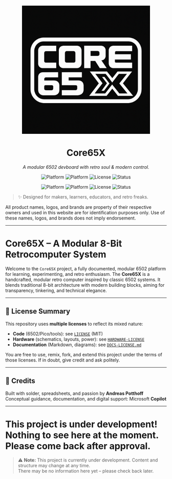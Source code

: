 <p align="center">
  <img src="branding/core65x_logo.png" alt="Core65X Logo" width="400"/>
</p>

<h1 align="center">Core65X</h1>
<p align="center"><em>A modular 6502 devboard with retro soul & modern control.</em></p>

<p align="center">
  <img alt="Platform" src="https://img.shields.io/badge/Core-MPU_WDC_65C02-blue?style=flat-square" />
  <img alt="Platform" src="https://img.shields.io/badge/Core-MCU_RPI_PICO_2W-blue?style=flat-square" />
  <img alt="License" src="https://img.shields.io/badge/license-MIT-green?style=flat-square" />
  <img alt="Status" src="https://img.shields.io/badge/status-Under_Development-yellow?style=flat-square" />
</p>

<p align="center">
  <img alt="Platform" src="https://img.shields.io/badge/Feature-Modualar-blue?style=flat-square" />
  <img alt="Platform" src="https://img.shields.io/badge/Core-MCU_PICO-blue?style=flat-square" />
  <img alt="License" src="https://img.shields.io/badge/license-MIT-green?style=flat-square" />
  <img alt="Status" src="https://img.shields.io/badge/status-Under_Development-yellow?style=flat-square" />
</p>

> ✨ Designed for makers, learners, educators, and retro freaks.

All product names, logos, and brands are property of their respective owners and used in this website are for identification purposes only. Use of these names, logos, and brands does not imply endorsement.

---

# Core65X – A Modular 8-Bit Retrocomputer System

Welcome to the `Core65X` project, a fully documented, modular 6502 platform for learning, experimenting, and retro enthusiasm. The **Core65X** is a handcrafted, modular retro computer inspired by classic 6502 systems. It blends traditional 8-bit architecture with modern building blocks, aiming for transparency, tinkering, and technical elegance.

---

## 📜 License Summary

This repository uses **multiple licenses** to reflect its mixed nature:

- **Code** (6502/Pico/tools): see [`LICENSE`](./LICENSE) (MIT)
- **Hardware** (schematics, layouts, power): see [`HARDWARE-LICENSE`](./HARDWARE-LICENSE)
- **Documentation** (Markdown, diagrams): see [`DOCS-LICENSE.md`](./DOCS-LICENSE.md)

You are free to use, remix, fork, and extend this project under the terms of those licenses. If in doubt, give credit and ask politely.

---

## 🤖 Credits

Built with solder, spreadsheets, and passion by **Andreas Potthoff**  
Conceptual guidance, documentation, and digital support: Microsoft **Copilot**

---

# This project is under development! Nothing to see here at the moment. Please come back after approval.

> ⚠️ **Note:** This project is currently under development. 
> Content and structure may change at any time.  
> There may be no information here yet – please check back later.